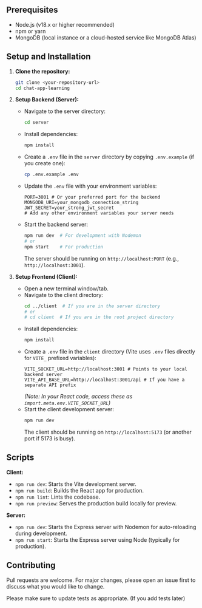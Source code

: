 
## Prerequisites

*   Node.js (v18.x or higher recommended)
*   npm or yarn
*   MongoDB (local instance or a cloud-hosted service like MongoDB Atlas)

## Setup and Installation

1.  **Clone the repository:**
    ```bash
    git clone <your-repository-url>
    cd chat-app-learning
    ```

2.  **Setup Backend (Server):**
    *   Navigate to the server directory:
        ```bash
        cd server
        ```
    *   Install dependencies:
        ```bash
        npm install
        ```
    *   Create a `.env` file in the `server` directory by copying `.env.example` (if you create one):
        ```bash
        cp .env.example .env
        ```
    *   Update the `.env` file with your environment variables:
        ```
        PORT=3001 # Or your preferred port for the backend
        MONGODB_URI=your_mongodb_connection_string
        JWT_SECRET=your_strong_jwt_secret
        # Add any other environment variables your server needs
        ```
    *   Start the backend server:
        ```bash
        npm run dev  # For development with Nodemon
        # or
        npm start    # For production
        ```
        The server should be running on `http://localhost:PORT` (e.g., `http://localhost:3001`).

3.  **Setup Frontend (Client):**
    *   Open a new terminal window/tab.
    *   Navigate to the client directory:
        ```bash
        cd ../client  # If you are in the server directory
        # or
        # cd client  # If you are in the root project directory
        ```
    *   Install dependencies:
        ```bash
        npm install
        ```
    *   Create a `.env` file in the `client` directory (Vite uses `.env` files directly for `VITE_` prefixed variables):
        ```
        VITE_SOCKET_URL=http://localhost:3001 # Points to your local backend server
        VITE_API_BASE_URL=http://localhost:3001/api # If you have a separate API prefix
        ```
        *(Note: In your React code, access these as `import.meta.env.VITE_SOCKET_URL`)*
    *   Start the client development server:
        ```bash
        npm run dev
        ```
        The client should be running on `http://localhost:5173` (or another port if 5173 is busy).

## Scripts

**Client:**

*   `npm run dev`: Starts the Vite development server.
*   `npm run build`: Builds the React app for production.
*   `npm run lint`: Lints the codebase.
*   `npm run preview`: Serves the production build locally for preview.

**Server:**

*   `npm run dev`: Starts the Express server with Nodemon for auto-reloading during development.
*   `npm run start`: Starts the Express server using Node (typically for production).

## Contributing

Pull requests are welcome. For major changes, please open an issue first to discuss what you would like to change.

Please make sure to update tests as appropriate. (If you add tests later)
